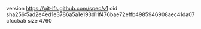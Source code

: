 version https://git-lfs.github.com/spec/v1
oid sha256:5ad2e4ed1e3786a5a1e193d11f476bae72effb4985946908aec41da07cfcc5a5
size 4760
